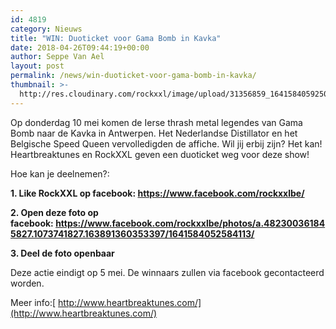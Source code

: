 ```yaml
---
id: 4819
category: Nieuws
title: "WIN: Duoticket voor Gama Bomb in Kavka"
date: 2018-04-26T09:44:19+00:00
author: Seppe Van Ael
layout: post
permalink: /news/win-duoticket-voor-gama-bomb-in-kavka/
thumbnail: >-
  http://res.cloudinary.com/rockxxl/image/upload/31356859_1641584059250779_28245440105283584_n.jpg
---
```

Op donderdag 10 mei komen de Ierse thrash metal legendes van Gama Bomb naar de Kavka in Antwerpen. Het Nederlandse Distillator en het Belgische Speed Queen vervolledigden de affiche. Wil jij erbij zijn? Het kan! Heartbreaktunes en RockXXL geven een duoticket weg voor deze show!

Hoe kan je deelnemen?:

**1. Like RockXXL op facebook: <https://www.facebook.com/rockxxlbe/>**

**2. Open deze foto op facebook: <https://www.facebook.com/rockxxlbe/photos/a.482300361845827.1073741827.163891360353397/1641584052584113/>**

**3. Deel de foto openbaar**

Deze actie eindigt op 5 mei. De winnaars zullen via facebook gecontacteerd worden.

Meer info:[ http://www.heartbreaktunes.com/](http://www.heartbreaktunes.com/)
